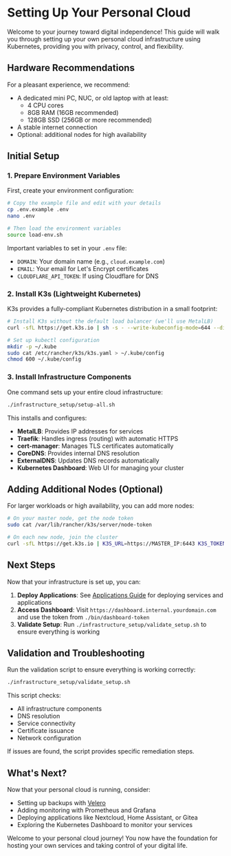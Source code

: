 # Setting Up Your Personal Cloud

Welcome to your journey toward digital independence! This guide will walk you through setting up your own personal cloud infrastructure using Kubernetes, providing you with privacy, control, and flexibility.

## Hardware Recommendations

For a pleasant experience, we recommend:

- A dedicated mini PC, NUC, or old laptop with at least:
  - 4 CPU cores
  - 8GB RAM (16GB recommended)
  - 128GB SSD (256GB or more recommended)
- A stable internet connection
- Optional: additional nodes for high availability

## Initial Setup

### 1. Prepare Environment Variables

First, create your environment configuration:

```bash
# Copy the example file and edit with your details
cp .env.example .env
nano .env

# Then load the environment variables
source load-env.sh
```

Important variables to set in your `.env` file:
- `DOMAIN`: Your domain name (e.g., `cloud.example.com`)
- `EMAIL`: Your email for Let's Encrypt certificates
- `CLOUDFLARE_API_TOKEN`: If using Cloudflare for DNS

### 2. Install K3s (Lightweight Kubernetes)

K3s provides a fully-compliant Kubernetes distribution in a small footprint:

```bash
# Install K3s without the default load balancer (we'll use MetalLB)
curl -sfL https://get.k3s.io | sh -s - --write-kubeconfig-mode=644 --disable servicelb

# Set up kubectl configuration
mkdir -p ~/.kube
sudo cat /etc/rancher/k3s/k3s.yaml > ~/.kube/config
chmod 600 ~/.kube/config
```

### 3. Install Infrastructure Components

One command sets up your entire cloud infrastructure:

```bash
./infrastructure_setup/setup-all.sh
```

This installs and configures:
- **MetalLB**: Provides IP addresses for services
- **Traefik**: Handles ingress (routing) with automatic HTTPS
- **cert-manager**: Manages TLS certificates automatically
- **CoreDNS**: Provides internal DNS resolution
- **ExternalDNS**: Updates DNS records automatically
- **Kubernetes Dashboard**: Web UI for managing your cluster

## Adding Additional Nodes (Optional)

For larger workloads or high availability, you can add more nodes:

```bash
# On your master node, get the node token
sudo cat /var/lib/rancher/k3s/server/node-token

# On each new node, join the cluster
curl -sfL https://get.k3s.io | K3S_URL=https://MASTER_IP:6443 K3S_TOKEN=NODE_TOKEN sh -
```

## Next Steps

Now that your infrastructure is set up, you can:

1. **Deploy Applications**: See [Applications Guide](./APPS.md) for deploying services and applications
2. **Access Dashboard**: Visit `https://dashboard.internal.yourdomain.com` and use the token from `./bin/dashboard-token`
3. **Validate Setup**: Run `./infrastructure_setup/validate_setup.sh` to ensure everything is working

## Validation and Troubleshooting

Run the validation script to ensure everything is working correctly:

```bash
./infrastructure_setup/validate_setup.sh
```

This script checks:
- All infrastructure components
- DNS resolution
- Service connectivity
- Certificate issuance
- Network configuration

If issues are found, the script provides specific remediation steps.

## What's Next?

Now that your personal cloud is running, consider:

- Setting up backups with [Velero](https://velero.io/)
- Adding monitoring with Prometheus and Grafana
- Deploying applications like Nextcloud, Home Assistant, or Gitea
- Exploring the Kubernetes Dashboard to monitor your services

Welcome to your personal cloud journey! You now have the foundation for hosting your own services and taking control of your digital life.